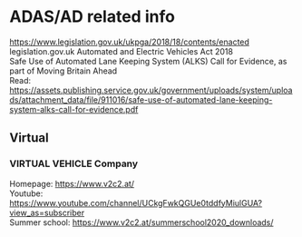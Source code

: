 # ADAS/AD related info

https://www.legislation.gov.uk/ukpga/2018/18/contents/enacted
 legislation.gov.uk Automated and Electric Vehicles Act 2018  
 Safe Use of Automated Lane Keeping System (ALKS) Call for Evidence, as part of Moving Britain Ahead  
 Read: https://assets.publishing.service.gov.uk/government/uploads/system/uploads/attachment_data/file/911016/safe-use-of-automated-lane-keeping-system-alks-call-for-evidence.pdf  
 
## Virtual
### VIRTUAL VEHICLE Company
Homepage: https://www.v2c2.at/  
Youtube: https://www.youtube.com/channel/UCkgFwkQGUe0tddfyMiulGUA?view_as=subscriber  
Summer school: https://www.v2c2.at/summerschool2020_downloads/
